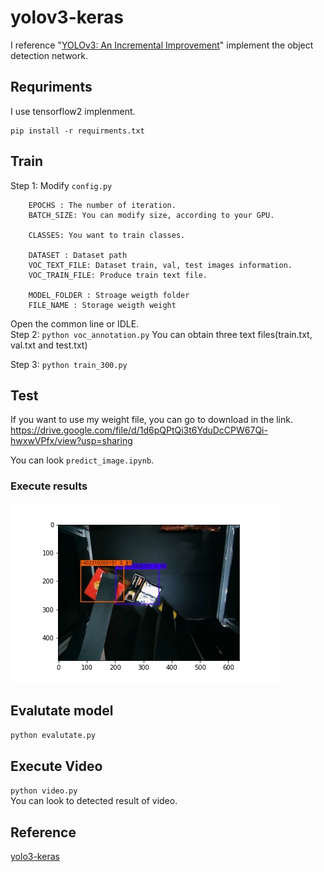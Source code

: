 # yolov3-keras

I reference "[YOLOv3: An Incremental Improvement](https://arxiv.org/abs/1804.02767)" implement the object detection network.  


## Requriments
I use tensorflow2 implenment.
```
pip install -r requirments.txt
```

## Train
Step 1: Modify `config.py`  
```
    EPOCHS : The number of iteration. 
    BATCH_SIZE: You can modify size, according to your GPU.

    CLASSES: You want to train classes.
    
    DATASET : Dataset path
    VOC_TEXT_FILE: Dataset train, val, test images information.
    VOC_TRAIN_FILE: Produce train text file.

    MODEL_FOLDER : Stroage weigth folder
    FILE_NAME : Storage weigth weight
```
Open the common line or IDLE.  
Step 2: `python voc_annotation.py`
You can obtain three text files(train.txt, val.txt and test.txt)  
  
Step 3: `python train_300.py`  

## Test

If you want to use my weight file, you can go to download in the link.  
https://drive.google.com/file/d/1d6pQPtQi3t6YduDcCPW67Qi-hwxwVPfx/view?usp=sharing  

You can look `predict_image.ipynb`.  

### Execute results
![image01](./image/06694_result.jpg)

## Evalutate model
`python evalutate.py`  

## Execute Video

`python video.py`  
You can look to detected result of video.

## Reference
[yolo3-keras](https://github.com/bubbliiiing/yolo3-keras)  

